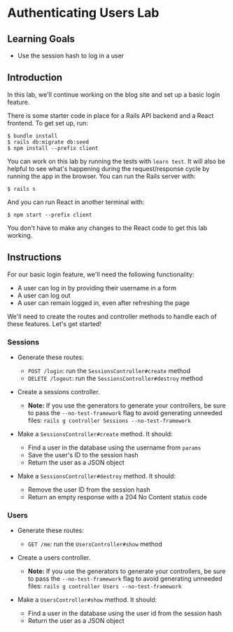 # Authenticating Users Lab

## Learning Goals

- Use the session hash to log in a user

## Introduction

In this lab, we'll continue working on the blog site and set up a basic login
feature.

There is some starter code in place for a Rails API backend and a React frontend.
To get set up, run:

```console
$ bundle install
$ rails db:migrate db:seed
$ npm install --prefix client
```

You can work on this lab by running the tests with `learn test`. It will also be
helpful to see what's happening during the request/response cycle by running the
app in the browser. You can run the Rails server with:

```console
$ rails s
```

And you can run React in another terminal with:

```console
$ npm start --prefix client
```

You don't have to make any changes to the React code to get this lab working.

## Instructions

For our basic login feature, we'll need the following functionality:

- A user can log in by providing their username in a form
- A user can log out
- A user can remain logged in, even after refreshing the page

We'll need to create the routes and controller methods to handle each of these features. Let's get started!

### Sessions

- Generate these routes:

  - `POST /login`: run the `SessionsController#create` method
  - `DELETE /logout`: run the `SessionsController#destroy` method

- Create a sessions controller.

  - **Note:** If you use the generators to generate your controllers, be sure to
    pass the `--no-test-framework` flag to avoid generating unneeded files:
    `rails g controller Sessions --no-test-framework`

- Make a `SessionsController#create` method. It should:

  - Find a user in the database using the username from `params`
  - Save the user's ID to the session hash
  - Return the user as a JSON object

- Make a `SessionsController#destroy` method. It should:

  - Remove the user ID from the session hash
  - Return an empty response with a 204 No Content status code

### Users

- Generate these routes:

  - `GET /me`: run the `UsersController#show` method

- Create a users controller.

  - **Note:** If you use the generators to generate your controllers, be sure to
    pass the `--no-test-framework` flag to avoid generating unneeded files:
    `rails g controller Users --no-test-framework`

- Make a `UsersController#show` method. It should:
  - Find a user in the database using the user id from the session hash
  - Return the user as a JSON object

